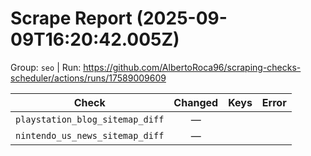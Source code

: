 # Scrape Report (2025-09-09T16:20:42.005Z)

Group: `seo`  |  Run: https://github.com/AlbertoRoca96/scraping-checks-scheduler/actions/runs/17589009609

| Check | Changed | Keys | Error |
|---|:---:|:--|:--|
| `playstation_blog_sitemap_diff` | — |  |  |
| `nintendo_us_news_sitemap_diff` | — |  |  |
